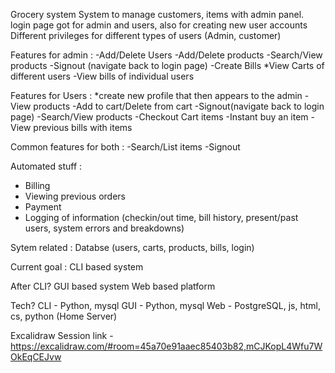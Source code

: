 Grocery system
System to manage customers, items with admin panel. login page got for admin and users, also for creating new user accounts
Different privileges for different types of users (Admin, customer)

Features for admin :
-Add/Delete Users
-Add/Delete products
-Search/View products
-Signout (navigate back to login page)
-Create Bills
*View Carts of different users
-View bills of individual users

Features for Users :
*create new profile that then appears to the admin
-View products
-Add to cart/Delete from cart
-Signout(navigate back to login page)
-Search/View products
-Checkout Cart items
-Instant buy an item
-View previous bills with items

Common features for both :
-Search/List items
-Signout

Automated stuff :
- Billing
- Viewing previous orders
- Payment
- Logging of information (checkin/out time, bill history, present/past users, system errors and breakdowns)


Sytem related :
Databse (users, carts, products, bills, login)

Current goal :
CLI based system

After CLI?
GUI based system
Web based platform

Tech?
CLI - Python, mysql
GUI - Python, mysql
Web - PostgreSQL, js, html, cs, python (Home Server)

Excalidraw Session link - https://excalidraw.com/#room=45a70e91aaec85403b82,mCJKopL4Wfu7WOkEqCEJvw